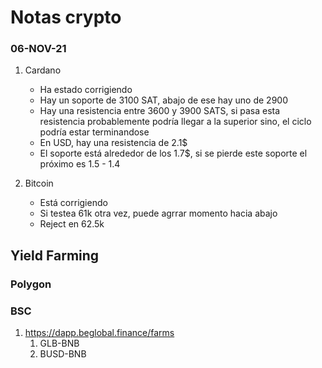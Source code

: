# Notas crypto

### 06-NOV-21

1. Cardano

   - Ha estado corrigiendo
   - Hay un soporte de 3100 SAT, abajo de ese hay uno de 2900
   - Hay una resistencia entre 3600 y 3900 SATS, si pasa esta resistencia probablemente podría llegar a la superior sino, el ciclo podría estar terminandose
   - En USD, hay una resistencia de 2.1$
   - El soporte está alrededor de los 1.7$, si se pierde este soporte el próximo es 1.5 - 1.4

2. Bitcoin

   - Está corrigiendo
   - Si testea 61k otra vez, puede agrrar momento hacia abajo
   - Reject en 62.5k

## Yield Farming

### Polygon

### BSC

1. https://dapp.beglobal.finance/farms
   1. GLB-BNB
   2. BUSD-BNB
